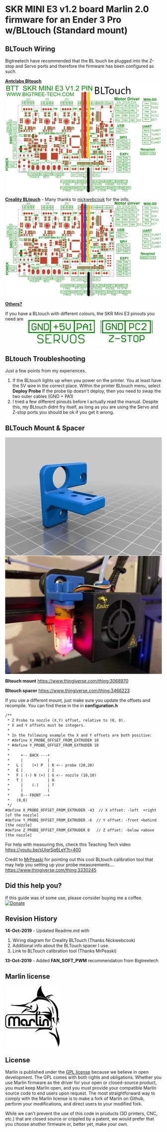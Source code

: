 # SKR MINI E3 v1.2 board Marlin 2.0 firmware for an Ender 3 Pro w/BLtouch (Standard mount) #

## BLTouch Wiring

Bigtreetech have recommended that the BL touch be plugged into the Z-stop and Servo ports and therefore the firmware has been configured as such.

<u>**Antclabs Bltouch**</u>
<img align="top" src="docs/1570702845960.png" />



<u>**Creality BLtouch**</u> - Many thanks to [nickwebcouk](https://github.com/nickwebcouk) for the info.
<img align="top" src="docs/crealitybltouch.jpg" />

<u>**Others?**</u>

 If you have a BLtouch with different colours, the SKR Mini E3 pinouts you need are
<img align="top" src="docs/mini-pins.jpg" />



## BLtouch Troubleshooting 

Just a few points from my experiences.

1. If the BLtouch lights up when you power on the printer.  You at least have the 5V wire in the correct place.  Within the printer BLtouch menu, select **Deploy Probe**  If the probe tip doesn't deploy, then you need to swap the two outer cables (GND + PA1)
2. I tried a few different pinouts before I actually read the manual.  Despite this, my BLtouch didnt fry itself, as long as you are using the Servo and Z-stop ports you should be ok if you get it wrong.  



## BLTouch Mount & Spacer

<img align="top" src="docs/blmount.jpg" /><img align="top" src="docs/bltouchwithspacer.jpg" />

**Bltouch mount** https://www.thingiverse.com/thing:3068970

**Bltouch spacer** https://www.thingiverse.com/thing:3466223

If you use a different mount, just make sure you update the offsets and recompile.  You can find these in the in **configuration.h**

```
/**
 * Z Probe to nozzle (X,Y) offset, relative to (0, 0).
 * X and Y offsets must be integers.
 *
 * In the following example the X and Y offsets are both positive:
 * #define X_PROBE_OFFSET_FROM_EXTRUDER 10
 * #define Y_PROBE_OFFSET_FROM_EXTRUDER 10
 *
 *     +-- BACK ---+
 *     |           |
 *   L |    (+) P  | R <-- probe (20,20)
 *   E |           | I
 *   F | (-) N (+) | G <-- nozzle (10,10)
 *   T |           | H
 *     |    (-)    | T
 *     |           |
 *     O-- FRONT --+
 *   (0,0)
 */
#define X_PROBE_OFFSET_FROM_EXTRUDER -43  // X offset: -left  +right  [of the nozzle]
#define Y_PROBE_OFFSET_FROM_EXTRUDER -6  // Y offset: -front +behind [the nozzle]
#define Z_PROBE_OFFSET_FROM_EXTRUDER 0   // Z offset: -below +above  [the nozzle]

```

For help with measuring this, check this Teaching Tech video https://youtu.be/sUlqrSq6LeY?t=400

Credit to [MrPeaski](https://www.reddit.com/user/MrPeaski/) for pointing out this cool BLtouch calibration tool that may help you setting up your probe measurements.... https://www.thingiverse.com/thing:3330245



## Did this help you?

If this guide was of some use, please consider buying me a coffee.  [![Donate](https://img.shields.io/badge/Donate-PayPal-green.svg)](https://www.paypal.com/cgi-bin/webscr?cmd=_s-xclick&hosted_button_id=ADET3SXGZ9BNU)





## Revision History

**14-Oct-2019**	- Updated Readme.md with

1. Wiring diagram for Creality BLTouch (Thanks Nickwebcouk)
2. Additional info about the BLTouch spacer I use.
3. Link to BLTouch calibration tool (Thanks MrPeaski)						

**13-Oct-2019**	- Added **FAN_SOFT_PWM** recommendation from Bigtreetech





## Marlin license

<img align="top" width=175 src="buildroot/share/pixmaps/logo/marlin-250.png" />

## License

Marlin is published under the [GPL license](/LICENSE) because we believe in open development. The GPL comes with both rights and obligations. Whether you use Marlin firmware as the driver for your open or closed-source product, you must keep Marlin open, and you must provide your compatible Marlin source code to end users upon request. The most straightforward way to comply with the Marlin license is to make a fork of Marlin on Github, perform your modifications, and direct users to your modified fork.

While we can't prevent the use of this code in products (3D printers, CNC, etc.) that are closed source or crippled by a patent, we would prefer that you choose another firmware or, better yet, make your own.
